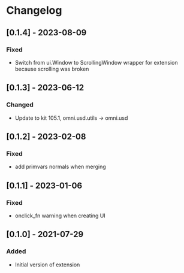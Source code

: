 # Changelog
## [0.1.4] - 2023-08-09
### Fixed
- Switch from ui.Window to ScrollingWindow wrapper for extension because scrolling was broken

## [0.1.3] - 2023-06-12
### Changed
- Update to kit 105.1, omni.usd.utils -> omni.usd

## [0.1.2] - 2023-02-08
### Fixed
- add primvars normals when merging
## [0.1.1] - 2023-01-06
### Fixed
- onclick_fn warning when creating UI

## [0.1.0] - 2021-07-29

### Added
- Initial version of extension
